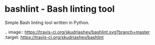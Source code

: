 bashlint - Bash linting tool
============================

Simple Bash linting tool written in Python.

.. image:: https://travis-ci.org/skudriashev/bashlint.svg?branch=master
   :target: https://travis-ci.org/skudriashev/bashlint
